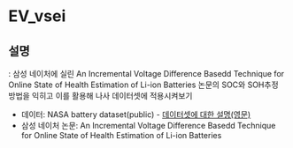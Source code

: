 # EV_vsei

## 설명
: 삼성 네이처에 실린 An Incremental Voltage Difference Basedd Technique for Online State of Health Estimation of Li-ion Batteries  논문의 SOC와 SOH추정 방법을 익히고 이를 활용해 나사 데이터셋에 적용시켜보기

- 데이터: NASA battery dataset(public) - [데이터셋에 대한 설명(영문)](https://github.com/Seri-Jung/EV_vsei/blob/main/readme.txt)
- 삼성 네이처 논문: An Incremental Voltage Difference Basedd Technique for Online State of Health Estimation of Li-ion Batteries 


